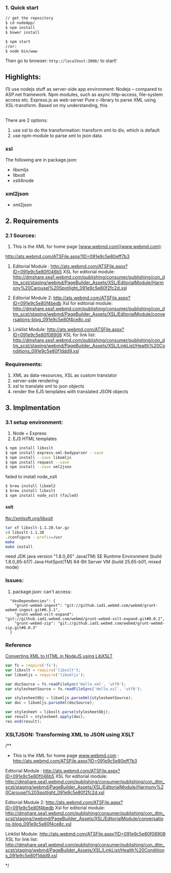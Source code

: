 ### 1. Quick start

```sh
// get the repository
$ cd nodeApp/
$ npm install
$ bower install

$ npm start
//or:
$ node bin/www
```
Then go to browser: <code>http://localhost:3000/</code> to start!


## Highlights:

(1) use nodejs stuff as server-side app environment:
Nodejs – compared to ASP.net framework.
Npm modules, such as async http-access, file-system access etc.
Express.js as web-server
Pure c-library to parse XML using XSL-transform.
Based on my understanding, this

##
There are 2 options:
1. use xsl to do the transformation: transform xml to div, which is default
1. use npm-module to parse xml to json data.

### xsl

The following are in package.json:

* libxmljs
* libxslt
* xslt4node


### xml2json

* xml2json


## 2. Requirements
### 2.1 Sources:

1. This is the XML for home page [www.webmd.com](www.webmd.com):

http://ats.webmd.com/ATSFile.aspx?ID=091e9c5e80eff7b3

1. Editorial Module : http://ats.webmd.com/ATSFile.aspx?ID=091e9c5e80f046b5
XSL for editorial module:
http://dmshare.sea1.webmd.com/publishing/consumer/publishing/con_dtm_scst/staging/webmd/PageBuilder_Assets/XSL/EditorialModule/Harmony%20Carousel%20Spotlight_091e9c5e80f2fc2d.xsl

1. Editorial Module 2: http://ats.webmd.com/ATSFile.aspx?ID=091e9c5e80f4bedb
Xsl for editorial module:
http://dmshare.sea1.webmd.com/publishing/consumer/publishing/con_dtm_scst/staging/webmd/PageBuilder_Assets/XSL/EditorialModule/conversations-blog_091e9c5e80f4ce8c.xsl

1. Linklist Module: http://ats.webmd.com/ATSFile.aspx?ID=091e9c5e80f08908
XSL for link list:
http://dmshare.sea1.webmd.com/publishing/consumer/publishing/con_dtm_scst/staging/webmd/PageBuilder_Assets/XSL/LinkList/Health%20Conditions_091e9c5e80f1ddd9.xsl


### Requirements:

1. XML as data-resources, XSL as custom translator
1. server-side rendering
1. xsl to translate xml to json objects
1. render the EJS templates with translated JSON objects


## 3. Implmentation

### 3.1 setup environment:

1. Node + Express
1. EJS HTML templates

```sh
$ npm install libxslt
$ npm install express-xml-bodyparser --save
$ npm install --save libxmljs
$ npm install request --save
$ npm install --save xml2json
```

failed to install node_xslt
```sh
$ brew install libxml2
$ brew install libxslt
$ npm install node_xslt (failed)
```
#### xslt

ftp://xmlsoft.org/libxslt

```sh
tar xf libxslt-1.1.28.tar.gz
cd libxslt-1.1.28
./configure --prefix=/usr
make
make install
```

need JDK
java version "1.8.0_65"
Java(TM) SE Runtime Environment (build 1.8.0_65-b17)
Java HotSpot(TM) 64-Bit Server VM (build 25.65-b01, mixed mode)


### Issues:

1. package.json:
can't access:
```
  "devDependencies": {
    "grunt-webmd-ingest": "git://github.iad1.webmd.com/webmd/grunt-webmd-ingest.git#0.3.1",
    "grunt-webmd-xslt-expand": "git://github.iad1.webmd.com/webmd/grunt-webmd-xslt-expand.git#0.0.2",
    "grunt-webmd-zip": "git://github.iad1.webmd.com/webmd/grunt-webmd-zip.git#0.0.3"
  }
```

### Reference

[Converting XML to HTML in NodeJS using LibXSLT](http://stackoverflow.com/questions/27494825/converting-xml-to-html-in-nodejs-using-libxsltthrows-has-no-method-apply-erro)
```javascript
var fs = require('fs');
var libxslt = require('libxslt');
var libxmljs = require('libxmljs');

var docSource = fs.readFileSync('Hello.xml', 'utf8');
var stylesheetSource = fs.readFileSync('Hello.xsl', 'utf8');

var stylesheetObj = libxmljs.parseXml(stylesheetSource);
var doc = libxmljs.parseXml(docSource);

var stylesheet = libxslt.parse(stylesheetObj);
var result = stylesheet.apply(doc);
res.end(result);
```


### XSLTJSON: Transforming XML to JSON using XSLT


/**
 * This is the XML for home page www.webmd.com : http://ats.webmd.com/ATSFile.aspx?ID=091e9c5e80eff7b3

 Editorial Module : http://ats.webmd.com/ATSFile.aspx?ID=091e9c5e80f046b5
 XSL for editorial module: http://dmshare.sea1.webmd.com/publishing/consumer/publishing/con_dtm_scst/staging/webmd/PageBuilder_Assets/XSL/EditorialModule/Harmony%20Carousel%20Spotlight_091e9c5e80f2fc2d.xsl

 Editorial Module 2: http://ats.webmd.com/ATSFile.aspx?ID=091e9c5e80f4bedb
 Xsl for editorial module: http://dmshare.sea1.webmd.com/publishing/consumer/publishing/con_dtm_scst/staging//webmd/PageBuilder_Assets/XSL/EditorialModule/conversations-blog_091e9c5e80f4ce8c.xsl


 Linklist Module: http://ats.webmd.com/ATSFile.aspx?ID=091e9c5e80f08908
 XSL for link list: http://dmshare.sea1.webmd.com/publishing/consumer/publishing/con_dtm_scst/staging/webmd/PageBuilder_Assets/XSL/LinkList/Health%20Conditions_091e9c5e80f1ddd9.xsl

 */
